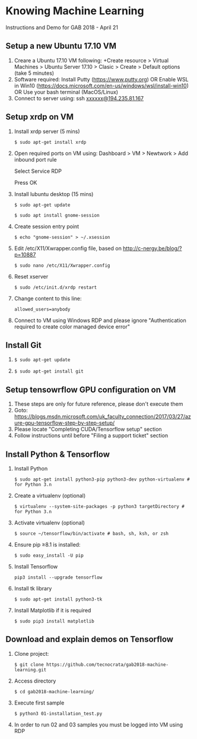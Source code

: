# Knowing Machine Learning
Instructions and Demo for GAB 2018 - April 21


## Setup a new Ubuntu 17.10 VM
1. Creare a Ubuntu 17.10 VM following: +Create resource > Virtual Machines > Ubuntu Server 17.10 > Clasic > Create > Default options (take 5 minutes)
2. Software required: Install Putty (https://www.putty.org) OR Enable WSL in Win10 (https://docs.microsoft.com/en-us/windows/wsl/install-win10) OR Use your bash terminal (MacOS/Linux)
3. Connect to server using: ssh xxxxxx@194.235.81.167

## Setup xrdp on VM

1. Install xrdp server (5 mins)

    ```
    $ sudo apt-get install xrdp
    ```

2. Open required ports on VM using: Dashboard > VM > Newtwork > Add inbound port rule

    Select Service RDP

    Press OK

3. Install lubuntu desktop (15 mins)

    ```
    $ sudo apt-get update
    ```

    ```
    $ sudo apt install gnome-session
    ```

4. Create session entry point

    ```
    $ echo "gnome-session" > ~/.xsession
    ```
5. Edit /etc/X11/Xwrapper.config file, based on http://c-nergy.be/blog/?p=10887

    ```
    $ sudo nano /etc/X11/Xwrapper.config
    ```

5. Reset xserver

    ```
    $ sudo /etc/init.d/xrdp restart
    ```

6. Change content to this line:

    ```
    allowed_users=anybody
    ```

6. Connect to VM using Windows RDP and please ignore "Authentication required to create color managed device error"

## Install Git

1. ```$ sudo apt-get update```

2. ```$ sudo apt-get install git```


## Setup tensowrflow GPU configuration on VM 

1. These steps are only for future reference, please don't execute them
2. Goto: https://blogs.msdn.microsoft.com/uk_faculty_connection/2017/03/27/azure-gpu-tensorflow-step-by-step-setup/
3. Please locate "Completing CUDA/Tensorflow setup" section 
4. Follow instructions until before "Filing a support ticket" section

## Install Python & Tensorflow

1. Install Python

    ```
    $ sudo apt-get install python3-pip python3-dev python-virtualenv # for Python 3.n
    ```

2. Create a virtualenv (optional)

    ```
    $ virtualenv --system-site-packages -p python3 targetDirectory # for Python 3.n
    ```

3. Activate virtualenv (optional)

    ```
    $ source ~/tensorflow/bin/activate # bash, sh, ksh, or zsh
    ```

4. Ensure pip ≥8.1 is installed:

    ```
    $ sudo easy_install -U pip
    ```

5. Install Tensorflow

    ```
    pip3 install --upgrade tensorflow
    ```

6. Install tk library

    ```
    $ sudo apt-get install python3-tk
    ```

7. Install Matplotlib if it is required

    ```
    $ sudo pip3 install matplotlib
    ```

## Download and explain demos on Tensorflow

1. Clone project:

    ```
    $ git clone https://github.com/tecnocrata/gab2018-machine-learning.git
    ```

2. Access directory

    ```
    $ cd gab2018-machine-learning/
    ```

3. Execute first sample

    ```
    $ python3 01-installation_test.py
    ```

4. In order to run 02 and 03 samples you must be logged into VM using RDP
